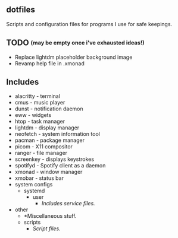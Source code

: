 ## dotfiles
 Scripts and configuration files for programs I use for safe keepings.

## TODO <sub><sup>(may be empty once i've exhausted ideas!)</sup></sub>

- Replace lightdm placeholder background image
- Revamp help file in .xmonad

## Includes

- alacritty - terminal
- cmus - music player
- dunst - notification daemon
- eww - widgets
- htop - task manager
- lightdm - display manager 
- neofetch - system information tool
- pacman - package manager
- picom - X11 compositor
- ranger - file manager 
- screenkey - displays keystrokes
- spotifyd - Spotify client as a daemon
- xmonad - window manager
- xmobar - status bar
- system configs
    - systemd
        - user
            - *Includes service files.*
- other
    - *Miscellaneous stuff.
    - scripts 
        - *Script files.*
